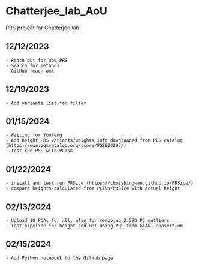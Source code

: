# Chatterjee_lab_AoU
PRS project for Chatterjee lab

## 12/12/2023

    - Reach out for AoU PRS
    - Search for methods
    - GitHub reach out

## 12/19/2023
    
    - Add variants list for filter

## 01/15/2024

    - Waiting for Yunfeng
    - Add height PRS variants/weights info downloaded from PGS catalog (https://www.pgscatalog.org/score/PGS000297/) 
    - Test run PRS with PLINK

## 01/22/2024

    - install and test run PRSice (https://choishingwan.github.io/PRSice/)
    - compare heights calculated from PLINK/PRSice with actual height

## 02/13/2024

    - Upload 10 PCAs for all, also for removing 2.5SD PC outliers
    - Test pipeline for height and BMI using PRS from GIANT consortium

## 02/15/2024

    - Add Python notebook to the GitHub page
